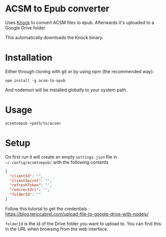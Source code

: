 # ACSM to Epub converter

Uses [Knock](https://github.com/BentonEdmondson/knock) to convert ACSM files to epub. Afterwards it's uploaded to a Google Drive folder.

This automatically downloads the Knock binary.

# Installation

Either through cloning with git or by using npm (the recommended way):

`npm install -g acsm-to-epub`

And nodemon will be installed globally to your system path.

# Usage

`acsmtoepub <path/to/acsm>`

# Setup

On first run it will create an empty `settings.json` file in `~/.config/acsmtoepub/` with the following contents

```json
{
  "clientId": "",
  "clientSecret": "",
  "refreshToken": "",
  "redirectUri": "",
  "folderId": ""
}
```

Follow this tutorial to get the credentials : https://blog.tericcabrel.com/upload-file-to-google-drive-with-nodejs/

`folderId` is the id of the Drive folder you want to upload to. You can find this in the URL when browsing from the web interface.
